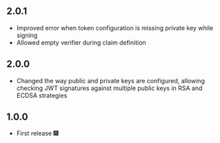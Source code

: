 ## 2.0.1

- Improved error when token configuration is missing private key while signing
- Allowed empty verifier during claim definition

## 2.0.0

- Changed the way public and private keys are configured, allowing checking JWT signatures against multiple public keys in RSA and ECDSA strategies

## 1.0.0

- First release :fireworks:
